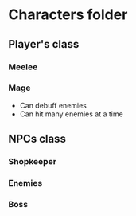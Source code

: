 # Characters folder
## Player's class
### Meelee 

### Mage
- Can debuff enemies
- Can hit many enemies at a time

## NPCs class
### Shopkeeper

### Enemies

### Boss
